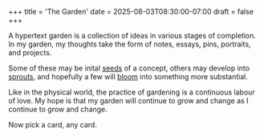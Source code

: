 +++
title = 'The Garden'
date = 2025-08-03T08:30:00-07:00
draft = false
+++

A hypertext garden is a collection of ideas in various stages of completion. In my garden, my thoughts take the form of notes, essays, pins, portraits, and projects.

Some of these may be inital [seeds](/growth_stage/seed/) of a concept, others may develop into [sprouts](/growth_stage/sprout/), and hopefully a few will [bloom](/growth_stage/bloom/) into something more substantial.

Like in the physical world, the practice of gardening is a continuous labour of love. My hope is that my garden will continue to grow and change as I continue to grow and change.

Now pick a card, any card.
